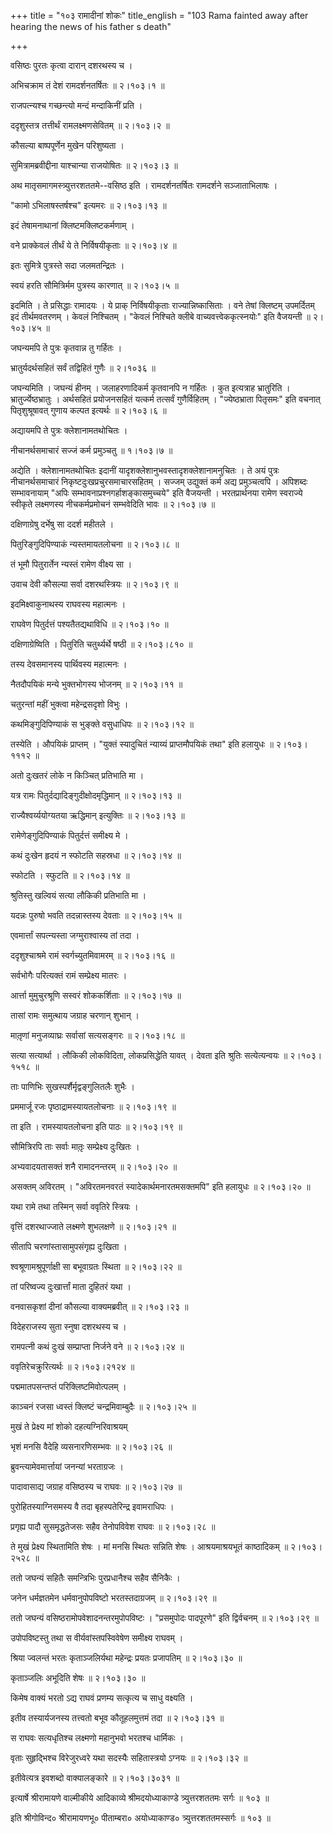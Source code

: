 +++
title = "१०३ रामादीनां शोकः"
title_english = "103 Rama fainted away after hearing the news of his father s death"

+++


वसिष्ठः पुरतः कृत्वा दारान् दशरथस्य च ।  

अभिचक्राम तं देशं रामदर्शनतर्षितः  ॥  २।१०३।१  ॥   

राजपत्न्यश्च गच्छन्त्यो मन्दं मन्दाकिनीं प्रति ।  

ददृशुस्तत्र तत्तीर्थं रामलक्ष्मणसेवितम्  ॥  २।१०३।२  ॥   

कौसल्या बाष्पपूर्णेन मुखेन परिशुष्यता ।  

सुमित्रामब्रवीद्दीना याश्चान्या राजयोषितः  ॥  २।१०३।३  ॥   

अथ मातृसमागमस्त्र्युत्तरशततमे--वसिष्ठ इति । रामदर्शनतर्षितः रामदर्शने
सञ्जाताभिलाषः ।  

"कामो ऽभिलाषस्तर्षश्च" इत्यमरः  ॥  २।१०३।१३  ॥   

  

इदं तेषामनाथानां क्लिष्टमक्लिष्टकर्मणाम् ।  

वने प्राक्केवलं तीर्थं ये ते निर्विषयीकृताः  ॥  २।१०३।४  ॥   

इतः सुमित्रे पुत्रस्ते सदा जलमतन्द्रितः ।  

स्वयं हरति सौमित्रिर्मम पुत्रस्य कारणात्  ॥  २।१०३।५  ॥   

इदमिति । ते प्रसिद्धाः रामादयः । ये प्राक् निर्विषयीकृताः
राज्यान्निष्कासिताः । वने तेषां क्लिष्टम् उपमर्दितम् इदं तीर्थमवतरणम् ।
केवलं निश्चितम् । "केवलं निश्चिते क्लीबे वाच्यवत्त्वेककृत्स्नयोः" इति
वैजयन्ती  ॥  २।१०३।४५  ॥   

  

जघन्यमपि ते पुत्रः कृतवान्न तु गर्हितः ।  

भ्रातुर्यदर्थसहितं सर्वं तद्विहितं गुणैः  ॥  २।१०३६  ॥   

जघन्यमिति । जघन्यं हीनम् । जलाहरणादिकर्म कृतवानपि न गर्हितः । कुत
इत्यत्राह भ्रातुरिति । भ्रातुर्ज्येष्ठभ्रातुः । अर्थसहितं प्रयोजनसहितं
यत्कर्म तत्सर्वं गुणैर्विहितम् । "ज्येष्ठभ्राता पितृसमः" इति वचनात्
पितृशुश्रूषावत् गुणाय कल्पत इत्यर्थः  ॥  २।१०३।६  ॥   

  

अद्यायमपि ते पुत्रः क्लेशानामतथोचितः ।  

नीचानर्थसमाचारं सज्जं कर्म प्रमुञ्चतु  ॥  १।१०३।७  ॥   

अद्येति । क्लेशानामतथोचितः इदानीं यादृशक्लेशानुभवस्तादृशक्लेशानामनुचितः
। ते अयं पुत्रः नीचानर्थसमाचारं निकृष्टदुःखप्रचुरसमाचारसहितम् । सज्जम्
उद्युक्तं कर्म अद्य प्रमुञ्चत्वपि । अपिशब्दः सम्भावनायाम् "अपिः
सम्भावनाप्रश्नगर्हाशङ्कासमुच्चये" इति वैजयन्ती । भरतप्रार्थनया रामेण
स्वराज्ये स्वीकृते लक्ष्मणस्य नीचकर्मप्रमोचनं सम्भवेदिति भावः  ॥  २।१०३।७
 ॥   

  

दक्षिणाग्रेषु दर्भेषु सा ददर्श महीतले ।  

पितुरिङ्गुदिपिण्याकं न्यस्तमायतलोचना  ॥  २।१०३।८  ॥   

तं भूमौ पितुरार्तेन न्यस्तं रामेण वीक्ष्य सा ।  

उवाच देवी कौसल्या सर्वा दशरथस्त्रियः  ॥  २।१०३।९  ॥   

इदमिक्ष्वाकुनाथस्य राघवस्य महात्मनः ।  

राघवेण पितुर्दत्तं पश्यतैतद्यथाविधि  ॥  २।१०३।१०  ॥   

दक्षिणाग्रेष्विति । पितुरिति चतुर्थ्यर्थे षष्ठी  ॥  २।१०३।८१०  ॥   

  

तस्य देवसमानस्य पार्थिवस्य महात्मनः ।  

नैतदौपयिकं मन्ये भुक्तभोगस्य भोजनम्  ॥  २।१०३।११  ॥   

चतुरन्तां महीं भुक्त्वा महेन्द्रसदृशो विभुः ।  

कथमिङ्गुदिपिण्याकं स भुङ्क्ते वसुधाधिपः  ॥  २।१०३।१२  ॥   

तस्येति । औपयिकं प्राप्तम् । "युक्तं स्यादुचितं न्याय्यं प्राप्तमौपयिकं
तथा" इति हलायुधः  ॥  २।१०३।१११२  ॥   

  

अतो दुःखतरं लोके न किञ्चित् प्रतिभाति मा ।  

यत्र रामः पितुर्दद्यादिङ्गुदीक्षोदमृद्धिमान्  ॥  २।१०३।१३  ॥   

राज्यैश्वर्य्ययोग्यतया ऋद्धिमान् इत्युक्तिः  ॥  २।१०३।१३  ॥   

  

रामेणेङ्गुदिपिण्याकं पितुर्दत्तं समीक्ष्य मे ।  

कथं दुःखेन हृदयं न स्फोटति सहस्रधा  ॥  २।१०३।१४  ॥   

स्फोटति । स्फुटति  ॥  २।१०३।१४  ॥   

  

श्रुतिस्तु खल्वियं सत्या लौकिकी प्रतिभाति मा ।  

यदन्नः पुरुषो भवति तदन्नास्तस्य देवताः  ॥  २।१०३।१५  ॥   

एवमार्त्तां सपत्न्यस्ता जग्मुराश्वास्य तां तदा ।  

ददृशुश्चाश्रमे रामं स्वर्गच्युतमिवामरम्  ॥  २।१०३।१६  ॥   

सर्वभोगैः परित्यक्तं रामं सम्प्रेक्ष्य मातरः ।  

आर्त्ता मुमुचुरश्रूणि सस्वरं शोककर्शिताः  ॥  २।१०३।१७  ॥   

तासां रामः समुत्थाय जग्राह चरणान् शुभान् ।  

मातृ़णां मनुजव्याघ्रः सर्वासां सत्यसङ्गरः  ॥  २।१०३।१८  ॥   

सत्या सत्यार्था । लौकिकी लोकविदिता, लोकप्रसिद्धेति यावत् । देवता इति
श्रुतिः सत्येत्यन्वयः  ॥  २।१०३।१५१८  ॥   

  

ताः पाणिभिः सुखस्पर्शैर्मृद्वङ्गुलितलैः शुभैः ।  

प्रममार्जू रजः पृष्ठाद्रामस्यायतलोचनाः  ॥  २।१०३।१९  ॥   

ता इति । रामस्यायतलोचना इति पाठः  ॥  २।१०३।१९  ॥   

  

सौमित्रिरपि ताः सर्वाः मातृ़ः सम्प्रेक्ष्य दुःखितः ।  

अभ्यवादयतासक्तं शनै रामादनन्तरम्  ॥  २।१०३।२०  ॥   

असक्तम् अविरतम् । "अविरतमनवरतं स्यादेकार्थमनारतमसक्तमपि" इति हलायुधः  ॥ 
२।१०३।२०  ॥   

  

यथा रामे तथा तस्मिन् सर्वा ववृतिरे स्त्रियः ।  

वृत्तिं दशरथाज्जाते लक्ष्मणे शुभलक्षणे  ॥  २।१०३।२१  ॥   

सीतापि चरणांस्तासामुपसंगृह्य दुःखिता ।  

श्वश्रूणामश्रुपूर्णाक्षी सा बभूवाग्रतः स्थिता  ॥  २।१०३।२२  ॥   

तां परिष्वज्य दुःखार्त्तां माता दुहितरं यथा ।  

वनवासकृशां दीनां कौसल्या वाक्यमब्रवीत्  ॥  २।१०३।२३  ॥   

विदेहराजस्य सुता स्नुषा दशरथस्य च ।  

रामपत्नी कथं दुःखं सम्प्राप्ता निर्जने वने  ॥  २।१०३।२४  ॥   

ववृतिरेचक्रुरित्यर्थः  ॥  २।१०३।२१२४  ॥   

  

पद्ममातपसन्तप्तं परिक्लिष्टमिवोत्पलम् ।  

काञ्चनं रजसा ध्वस्तं क्लिष्टं चन्द्रमिवाम्बुदैः  ॥  २।१०३।२५  ॥   

मुखं ते प्रेक्ष्य मां शोको दहत्यग्निरिवाश्रयम्  

भृशं मनसि वैदेहि व्यसनारणिसम्भवः  ॥  २।१०३।२६  ॥   

ब्रुवन्त्यामेवमार्त्तायां जनन्यां भरताग्रजः ।  

पादावासाद्य जग्राह वसिष्ठस्य च राघवः  ॥  २।१०३।२७  ॥   

पुरोहितस्याग्निसमस्य वै तदा बृहस्पतेरिन्द्र इवामराधिपः ।  

प्रगृह्य पादौ सुसमृद्धतेजसः सहैव तेनोपविवेश राघवः  ॥  २।१०३।२८  ॥   

ते मुखं प्रेक्ष्य स्थितामिति शेषः । मां मनसि स्थितः सन्निति शेषः ।
आश्रयमाश्रयभूतं काष्ठादिकम्  ॥  २।१०३।२५२८  ॥   

  

ततो जघन्यं सहितैः समन्त्रिभिः पुरप्रधानैश्च सहैव सैनिकैः ।  

जनेन धर्मज्ञतमेन धर्मवानुपोपविष्टो भरतस्तदाग्रजम्  ॥  २।१०३।२९  ॥   

ततो जघन्यं वसिष्ठरामोपवेशादनन्तरमुपोपविष्टः । "प्रसमुपोदः पादपूरणे" इति
द्विर्वचनम्  ॥  २।१०३।२९  ॥   

  

उपोपविष्टस्तु तथा स वीर्यवांस्तपस्विवेषेण समीक्ष्य राघवम् ।  

श्रिया ज्वलन्तं भरतः कृताञ्जलिर्यथा महेन्द्रः प्रयतः प्रजापतिम्  ॥ 
२।१०३।३०  ॥   

कृताञ्जलिः अभूदिति शेषः  ॥  २।१०३।३०  ॥   

  

किमेष वाक्यं भरतो ऽद्य राघवं प्रणम्य सत्कृत्य च साधु वक्ष्यति ।  

इतीव तस्यार्यजनस्य तत्त्वतो बभूव कौतूहलमुत्तमं तदा  ॥  २।१०३।३१  ॥   

स राघवः सत्यधृतिश्च लक्ष्मणो महानुभवो भरतश्च धार्मिकः ।  

वृताः सुहृद्भिश्च विरेजुरध्वरे यथा सदस्यैः सहितास्त्रयो ऽग्नयः  ॥ 
२।१०३।३२  ॥   

इतीवेत्यत्र इवशब्दो वाक्यालङ्कारे  ॥  २।१०३।३०३१  ॥   

  

इत्यार्षे श्रीरामायणे वाल्मीकीये आदिकाव्ये श्रीमदयोध्याकाण्डे
त्र्युत्तरशततमः सर्गः  ॥  १०३  ॥   

इति श्रीगोविन्द० श्रीरामायणभू० पीताम्बरा० अयोध्याकाण्ड०
त्र्युत्तरशततमस्सर्गः  ॥  १०३  ॥   


